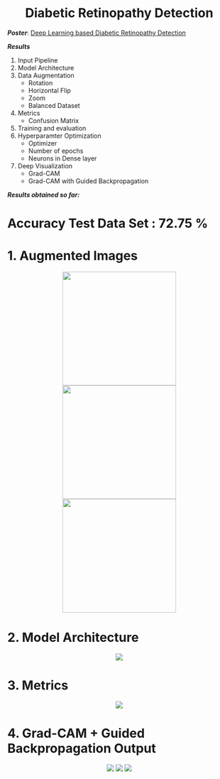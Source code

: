  
<h1 align="center">
	Diabetic Retinopathy Detection
</h1>

**_Poster_**: [Deep Learning based Diabetic Retinopathy Detection](https://drive.google.com/open?id=1MWiaWr59_-1_XmZdLE7F-9SmLLwITJ86)

**_Results_**

1) Input Pipeline
2) Model Architecture
3) Data Augmentation
	- Rotation
	- Horizontal Flip
	- Zoom
	- Balanced Dataset
4) Metrics
	- Confusion Matrix 	
5) Training and evaluation
6) Hyperparamter Optimization
	- Optimizer
	- Number of epochs
	- Neurons in Dense layer 
5) Deep Visualization
	- Grad-CAM
	- Grad-CAM with Guided Backpropagation


**_Results obtained so far:_**
<h1 align="left">
	Accuracy Test Data Set : 72.75 %
</h1>

<h1 align="left">
	1. Augmented Images
</h1>

<p align="center">
  <img src="https://media.github.tik.uni-stuttgart.de/user/986/files/798cda80-3145-11ea-8a07-8365194d66a8" width="256" height="256" />
  <img src="https://media.github.tik.uni-stuttgart.de/user/986/files/71379e00-314b-11ea-91d1-eb795a88117d" width="256" height="256" />
  <img src="https://media.github.tik.uni-stuttgart.de/user/986/files/ca9fcd00-314b-11ea-893b-31ebb46aa7c8" width="256" height="256" />
</p>

<h1 align="left">
	2. Model Architecture
</h1>
<p align="center">
  <img src="https://media.github.tik.uni-stuttgart.de/user/986/files/6c5fdc00-3ab3-11ea-8ae4-7719b0df0c73" >
 
</p>

<h1 align="left">
	3. Metrics
</h1>


<p align="center">
  <img src="https://media.github.tik.uni-stuttgart.de/user/986/files/801b5200-3145-11ea-962f-5de72af8437d"  >
</p>


<h1 align="left">
	4. Grad-CAM + Guided Backpropagation Output
</h1>


<p align="center">
  <img src="https://media.github.tik.uni-stuttgart.de/user/986/files/449d3680-3942-11ea-9e19-3c4295bbfdca" />
  <img src="https://media.github.tik.uni-stuttgart.de/user/986/files/449d3680-3942-11ea-8031-b7e8e5a0c74b" /> 
<img src="https://media.github.tik.uni-stuttgart.de/user/986/files/449d3680-3942-11ea-8592-acf11f6ed400" /> 
  
	
</p>


